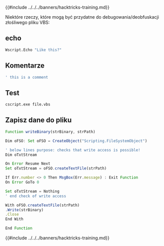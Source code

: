 {{#include ../../../banners/hacktricks-training.md}}

Niektóre rzeczy, które mogą być przydatne do debugowania/deobfuskacji złośliwego pliku VBS:

## echo
```bash
Wscript.Echo "Like this?"
```
## Komentarze
```bash
' this is a comment
```
## Test
```bash
cscript.exe file.vbs
```
## Zapisz dane do pliku
```js
Function writeBinary(strBinary, strPath)

Dim oFSO: Set oFSO = CreateObject("Scripting.FileSystemObject")

' below lines purpose: checks that write access is possible!
Dim oTxtStream

On Error Resume Next
Set oTxtStream = oFSO.createTextFile(strPath)

If Err.number <> 0 Then MsgBox(Err.message) : Exit Function
On Error GoTo 0

Set oTxtStream = Nothing
' end check of write access

With oFSO.createTextFile(strPath)
.Write(strBinary)
.Close
End With

End Function
```
{{#include ../../../banners/hacktricks-training.md}}
